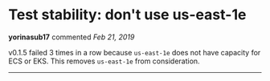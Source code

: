 # Test stability: don't use us-east-1e

**yorinasub17** commented *Feb 21, 2019*

v0.1.5 failed 3 times in a row because `us-east-1e` does not have capacity for ECS or EKS. This removes `us-east-1e` from consideration.
<br />
***


